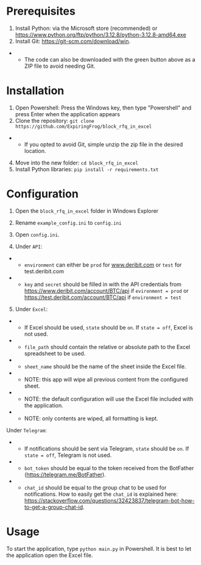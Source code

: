 # Prerequisites
1. Install Python: via the Microsoft store (recommended) or https://www.python.org/ftp/python/3.12.8/python-3.12.8-amd64.exe
2. Install Git: https://git-scm.com/download/win.
- - The code can also be downloaded with the green button above as a ZIP file to avoid needing Git.

# Installation
1. Open Powershell: Press the Windows key, then type "Powershell" and press Enter when the application appears
2. Clone the repository: `git clone https://github.com/ExpiringFrog/block_rfq_in_excel`
- - If you opted to avoid Git, simple unzip the zip file in the desired location.
4. Move into the new folder: `cd block_rfq_in_excel`
5. Install Python libraries: `pip install -r requirements.txt`

# Configuration
1. Open the `block_rfq_in_excel` folder in Windows Explorer
2. Rename `example_config.ini` to `config.ini`

3. Open `config.ini`.

4. Under `API`:
- - `environment` can either be `prod` for www.deribit.com or `test` for test.deribit.com
- - `key` and `secret` should be filled in with the API credentials from https://www.deribit.com/account/BTC/api if `evironment = prod` or https://test.deribit.com/account/BTC/api if `environment = test`

5. Under `Excel`:
- - If Excel should be used, `state` should be `on`. If `state = off`, Excel is not used.
- - `file_path` should contain the relative or absolute path to the Excel spreadsheet to be used.
- - `sheet_name` should be the name of the sheet inside the Excel file.
- - NOTE: this app will wipe all previous content from the configured sheet.
- - NOTE: the default configuration will use the Excel file included with the application.
- - NOTE: only contents are wiped, all formatting is kept.

Under `Telegram`:
- - If notifications should be sent via Telegram, `state` should be `on`. If `state = off`, Telegram is not used.
- - `bot_token` should be equal to the token received from the BotFather (https://telegram.me/BotFather).
- - `chat_id` should be equal to the group chat to be used for notifications. How to easily get the `chat_id` is explained here: https://stackoverflow.com/questions/32423837/telegram-bot-how-to-get-a-group-chat-id.

# Usage
To start the application, type `python main.py` in Powershell.
It is best to let the application open the Excel file.
